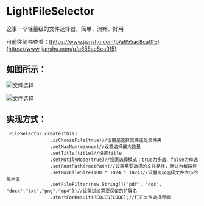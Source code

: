 # LightFileSelector
这事一个轻量级的文件选择器，简单、流畅、好用

可前往简书查看：[https://www.jianshu.com/p/a655ac8ca0f5](https://www.jianshu.com/p/a655ac8ca0f5)

## 如图所示：

![文件选择](https://upload-images.jianshu.io/upload_images/4334983-247e7645f96745e5.gif?imageMogr2/auto-orient/strip%7CimageView2/2/w/300/format/webp)

![文件选择](https://upload-images.jianshu.io/upload_images/4334983-8f6c613a87fb7bee.gif?imageMogr2/auto-orient/strip%7CimageView2/2/w/300/format/webp)

## 实现方式：
```
 FileSelector.create(this)
                .isChooseFile(true)//设置是选择文件还是文件夹
                .setMaxNum(maxnum)//设置选择最大数量
                .setTitle(title)//设置title
                .setMutilyMode(true)//设置选择模式：true为多选，false为单选
                .setRootPath(rootPath)//设置需要选择的文件路径，默认为根路径
                .setMaxFileSize(100 * 1024 * 1024)//设置可以选择文件大小的最大值
                .setFileFilter(new String[]{"pdf", "doc", "docx","txt","png","mp4"})//设置过滤需要保留的扩展名
                .startForResult(REQUESTCODE);//打开文件选择界面
```
               
